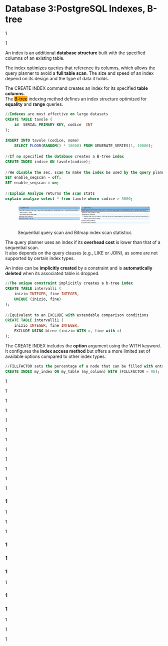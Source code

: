 # Database 3:PostgreSQL Indexes, B-tree

1

1

An index is an additional **database structure** built with the specified columns of an existing table.

The index optimizes queries that reference its columns, which allows the query planner to avoid a **full table scan**.
&#x20;The size and speed of an index depend on its design and the type of data it holds.

The CREATE INDEX command creates an index for its specified **table columns**.
\
The <mark style="background-color:orange;">B-tree</mark> indexing method defines an index structure optimized for **equality** and **range** queries.

```sql
//Indexes are most effective on large datasets
CREATE TABLE tavole (
    id  SERIAL PRIMARY KEY, codice  INT
);

INSERT INTO tavole (codice, nome)
    SELECT FLOOR(RANDOM() * 10000) FROM GENERATE_SERIES(1, 10000);

//If no specified the database creates a B-tree index
CREATE INDEX indice ON tavole(codice);

//We disable the sec. scan to make the index be used by the query planner.
SET enable_seqscan = off;
SET enable_seqscan = on;

//Explain Analyze returns the scan stats
explain analyze select * from tavole where codice > 5000;
```

<figure><img src="../../.gitbook/assets/SequentialIndexScam.png" alt="" width="563"><figcaption><p>Sequential query scan and Bitmap index scan statistics</p></figcaption></figure>

The query planner uses an index if its **overhead cost** is lower than that of a sequential scan.
\
It also depends on the query clauses (e.g., LIKE or JOIN), as some are not supported by certain index types.

An index can be **implicitly created** by a constraint and is **automatically deleted** when its associated table is dropped.

```sql
//The unique constraint implicitly creates a b-tree index
CREATE TABLE intervalli (
    inizio INTEGER, fine INTEGER,
    UNIQUE (inizio, fine)
);

//Equivalent to an EXCLUDE with extendable comparison conditions
CREATE TABLE intervalli1 (
    inizio INTEGER, fine INTEGER,
    EXCLUDE USING btree (inizio WITH =, fine with =)
);
```

The CREATE INDEX includes the **option** argument using the WITH keyword.
\
It configures the **index access method** but offers a more limited set of available options compared to other index types.

```sql
//FILLFACTOR sets the percentage of a node that can be filled with entries.
CREATE INDEX my_index ON my_table (my_column) WITH (FILLFACTOR = 90);
```

1

1

1

1

1

1

1

1

1

1

1

1

### 1

1

1

1

### 1

### 1

### 1

1

### 1

### 1

1

1

1
